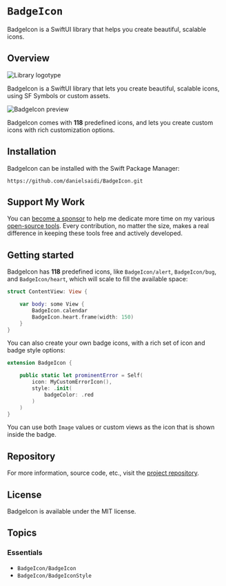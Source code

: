 # ``BadgeIcon``

BadgeIcon is a SwiftUI library that helps you create beautiful, scalable icons.


## Overview

![Library logotype](Logo.png)

BadgeIcon is a SwiftUI library that lets you create beautiful, scalable icons, using SF Symbols or custom assets.

![BadgeIcon preview](Preview.png)

BadgeIcon comes with **118** predefined icons, and lets you create custom icons with rich customization options.



## Installation

BadgeIcon can be installed with the Swift Package Manager:

```
https://github.com/danielsaidi/BadgeIcon.git
```


## Support My Work

You can [become a sponsor][Sponsors] to help me dedicate more time on my various [open-source tools][OpenSource]. Every contribution, no matter the size, makes a real difference in keeping these tools free and actively developed.



## Getting started

BadgeIcon has **118** predefined icons, like ``BadgeIcon/alert``, ``BadgeIcon/bug``, and ``BadgeIcon/heart``, which will scale to fill the available space:

```swift
struct ContentView: View {

    var body: some View {
        BadgeIcon.calendar
        BadgeIcon.heart.frame(width: 150)
    }
}
```

You can also create your own badge icons, with a rich set of icon and badge style options:

```swift
extension BadgeIcon {

    public static let prominentError = Self(
        icon: MyCustomErrorIcon(),
        style: .init(
            badgeColor: .red
        )
    )
}
```

You can use both `Image` values or custom views as the icon that is shown inside the badge.



## Repository

For more information, source code, etc., visit the [project repository](https://github.com/danielsaidi/BadgeIcon).



## License

BadgeIcon is available under the MIT license.



## Topics

### Essentials

- ``BadgeIcon/BadgeIcon``
- ``BadgeIcon/BadgeIconStyle``



[Email]: mailto:daniel.saidi@gmail.com
[Website]: https://danielsaidi.com
[GitHub]: https://github.com/danielsaidi
[OpenSource]: https://danielsaidi.com/opensource
[Sponsors]: https://github.com/sponsors/danielsaidi
